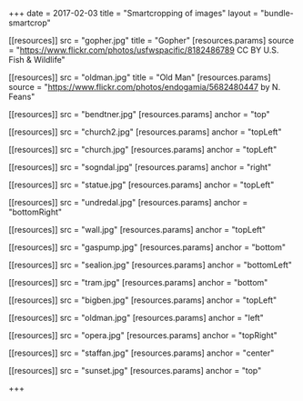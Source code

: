 +++
date = 2017-02-03
title = "Smartcropping of images"
layout = "bundle-smartcrop"

[[resources]]
src = "gopher.jpg"
title = "Gopher"
[resources.params]
source = "https://www.flickr.com/photos/usfwspacific/8182486789 CC BY U.S. Fish & Wildlife"

[[resources]]
src = "oldman.jpg"
title = "Old Man"
[resources.params]
source = "https://www.flickr.com/photos/endogamia/5682480447 by N. Feans"

[[resources]]
src = "bendtner.jpg"
[resources.params]
anchor = "top"

[[resources]]
src = "church2.jpg"
[resources.params]
anchor = "topLeft"

[[resources]]
src = "church.jpg"
[resources.params]
anchor = "topLeft"

[[resources]]
src = "sogndal.jpg"
[resources.params]
anchor = "right"

[[resources]]
src = "statue.jpg"
[resources.params]
anchor = "topLeft"


[[resources]]
src = "undredal.jpg"
[resources.params]
anchor = "bottomRight"


[[resources]]
src = "wall.jpg"
[resources.params]
anchor = "topLeft"


[[resources]]
src = "gaspump.jpg"
[resources.params]
anchor = "bottom"


[[resources]]
src = "sealion.jpg"
[resources.params]
anchor = "bottomLeft"

[[resources]]
src = "tram.jpg"
[resources.params]
anchor = "bottom"

[[resources]]
src = "bigben.jpg"
[resources.params]
anchor = "topLeft"


[[resources]]
src = "oldman.jpg"
[resources.params]
anchor = "left"

[[resources]]
src = "opera.jpg"
[resources.params]
anchor = "topRight"

[[resources]]
src = "staffan.jpg"
[resources.params]
anchor = "center"

[[resources]]
src = "sunset.jpg"
[resources.params]
anchor = "top"

+++

